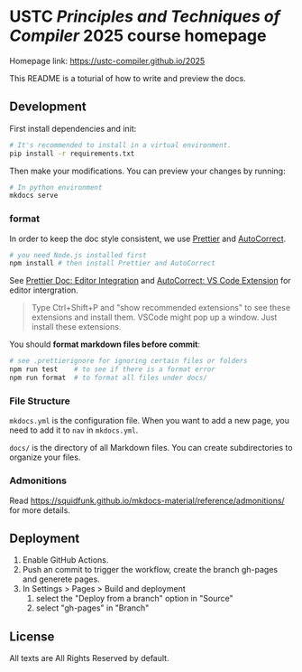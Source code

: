 # USTC _Principles and Techniques of Compiler_ 2025 course homepage

Homepage link: <https://ustc-compiler.github.io/2025>

This README is a toturial of how to write and preview the docs.

## Development

First install dependencies and init:

```bash
# It's recommended to install in a virtual environment.
pip install -r requirements.txt
```

Then make your modifications. You can preview your changes by running:

```bash
# In python environment
mkdocs serve
```

### format

In order to keep the doc style consistent, we use [Prettier](https://prettier.io/) and [AutoCorrect](https://github.com/huacnlee/autocorrect).

```bash
# you need Node.js installed first
npm install # then install Prettier and AutoCorrect
```

See [Prettier Doc: Editor Integration](https://prettier.io/docs/en/editors.html) and [AutoCorrect: VS Code Extension](https://github.com/huacnlee/autocorrect#vs-code-extension) for editor intergration.

> Type Ctrl+Shift+P and "show recommended extensions" to see these extensions and install them. VSCode might pop up a window. Just install these extensions.

You should **format markdown files before commit**:

```bash
# see .prettierignore for ignoring certain files or folders
npm run test    # to see if there is a format error
npm run format  # to format all files under docs/
```

### File Structure

`mkdocs.yml` is the configuration file. When you want to add a new page, you need to add it to `nav` in `mkdocs.yml`.

`docs/` is the directory of all Markdown files. You can create subdirectories to organize your files.

### Admonitions

Read <https://squidfunk.github.io/mkdocs-material/reference/admonitions/> for more details.

## Deployment

1. Enable GitHub Actions.
2. Push an commit to trigger the workflow, create the branch gh-pages and generete pages.
3. In Settings > Pages > Build and deployment
   1. select the "Deploy from a branch" option in "Source"
   2. select "gh-pages" in "Branch"

## License

All texts are All Rights Reserved by default.
